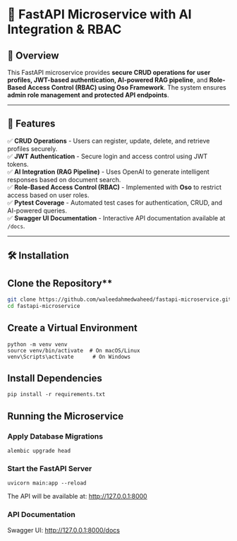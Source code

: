 # 🚀 FastAPI Microservice with AI Integration & RBAC

## 📖 Overview

This FastAPI microservice provides **secure CRUD operations for user profiles, JWT-based authentication, AI-powered RAG pipeline**, and **Role-Based Access Control (RBAC) using Oso Framework**. The system ensures **admin role management and protected API endpoints**.

---

## 📌 Features

✅ **CRUD Operations** - Users can register, update, delete, and retrieve profiles securely.  
✅ **JWT Authentication** - Secure login and access control using JWT tokens.  
✅ **AI Integration (RAG Pipeline)** - Uses OpenAI to generate intelligent responses based on document search.  
✅ **Role-Based Access Control (RBAC)** - Implemented with **Oso** to restrict access based on user roles.  
✅ **Pytest Coverage** - Automated test cases for authentication, CRUD, and AI-powered queries.  
✅ **Swagger UI Documentation** - Interactive API documentation available at `/docs`.

---

## 🛠️ Installation

## Clone the Repository**
```bash
git clone https://github.com/waleedahmedwaheed/fastapi-microservice.git
cd fastapi-microservice
```

## Create a Virtual Environment

```
python -m venv venv
source venv/bin/activate  # On macOS/Linux
venv\Scripts\activate      # On Windows
```

## Install Dependencies

```
pip install -r requirements.txt
```

## Running the Microservice

### Apply Database Migrations

```
alembic upgrade head
```

### Start the FastAPI Server

```
uvicorn main:app --reload
```

The API will be available at: http://127.0.0.1:8000

### API Documentation

Swagger UI: http://127.0.0.1:8000/docs
  